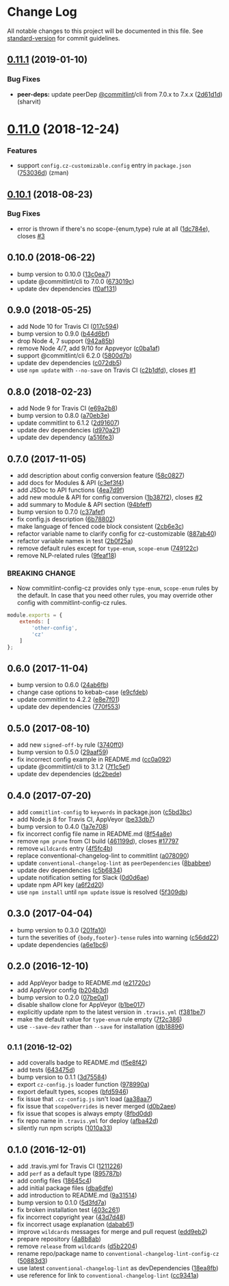 # Change Log

All notable changes to this project will be documented in this file. See [standard-version](https://github.com/conventional-changelog/standard-version) for commit guidelines.

<a name="0.11.1"></a>
## [0.11.1](https://github.com/whizark/commitlint-config-cz/compare/v0.11.0...v0.11.1) (2019-01-10)


### Bug Fixes

* **peer-deps:** update peerDep [@commitlint](https://github.com/commitlint)/cli from 7.0.x to 7.x.x ([2d61d1d](https://github.com/whizark/commitlint-config-cz/commit/2d61d1d)) (sharvit)



<a name="0.11.0"></a>
# [0.11.0](https://github.com/whizark/commitlint-config-cz/compare/v0.10.1...v0.11.0) (2018-12-24)


### Features

* support `config.cz-customizable.config` entry in `package.json` ([753036d](https://github.com/whizark/commitlint-config-cz/commit/753036d)) (zman)



<a name="0.10.1"></a>
## [0.10.1](https://github.com/whizark/commitlint-config-cz/compare/v0.10.0...v0.10.1) (2018-08-23)


### Bug Fixes

* error is thrown if there's no scope-{enum,type} rule at all ([1dc784e](https://github.com/whizark/commitlint-config-cz/commit/1dc784e)), closes [#3](https://github.com/whizark/commitlint-config-cz/issues/3)



<a name="0.10.0"></a>
## 0.10.0 (2018-06-22)

* bump version to 0.10.0 ([13c0ea7](https://github.com/whizark/commitlint-config-cz/commit/13c0ea7))
* update @commitlint/cli to 7.0.0 ([673019c](https://github.com/whizark/commitlint-config-cz/commit/673019c))
* update dev dependencies ([f0af131](https://github.com/whizark/commitlint-config-cz/commit/f0af131))



<a name="0.9.0"></a>
## 0.9.0 (2018-05-25)

* add Node 10 for Travis CI ([017c594](https://github.com/whizark/commitlint-config-cz/commit/017c594))
* bump version to 0.9.0 ([b44d6bf](https://github.com/whizark/commitlint-config-cz/commit/b44d6bf))
* drop Node 4, 7 support ([942a85b](https://github.com/whizark/commitlint-config-cz/commit/942a85b))
* remove Node 4/7, add 9/10 for Appveyor ([c0ba1af](https://github.com/whizark/commitlint-config-cz/commit/c0ba1af))
* support @commitlint/cli 6.2.0 ([5800d7b](https://github.com/whizark/commitlint-config-cz/commit/5800d7b))
* update dev dependencies ([c072db5](https://github.com/whizark/commitlint-config-cz/commit/c072db5))
* use `npm update` with `--no-save` on Travis CI ([c2b1dfd](https://github.com/whizark/commitlint-config-cz/commit/c2b1dfd)), closes [#1](https://github.com/whizark/commitlint-config-cz/issues/1)



<a name="0.8.0"></a>
## 0.8.0 (2018-02-23)

* add Node 9 for Travis CI ([e69a2b8](https://github.com/whizark/commitlint-config-cz/commit/e69a2b8))
* bump version to 0.8.0 ([a70eb3e](https://github.com/whizark/commitlint-config-cz/commit/a70eb3e))
* update commitlint to 6.1.2 ([2d91607](https://github.com/whizark/commitlint-config-cz/commit/2d91607))
* update dev dependencies ([d970a21](https://github.com/whizark/commitlint-config-cz/commit/d970a21))
* update dev dependency ([a516fe3](https://github.com/whizark/commitlint-config-cz/commit/a516fe3))



<a name="0.7.0"></a>
## 0.7.0 (2017-11-05)

* add description about config conversion feature ([58c0827](https://github.com/whizark/commitlint-config-cz/commit/58c0827))
* add docs for Modules & API ([c3ef3f4](https://github.com/whizark/commitlint-config-cz/commit/c3ef3f4))
* add JSDoc to API functions ([4ea7d9f](https://github.com/whizark/commitlint-config-cz/commit/4ea7d9f))
* add new module & API for config conversion ([1b387f2](https://github.com/whizark/commitlint-config-cz/commit/1b387f2)), closes [#2](https://github.com/whizark/commitlint-config-cz/issues/2)
* add summary to Module & API section ([94bfeff](https://github.com/whizark/commitlint-config-cz/commit/94bfeff))
* bump version to 0.7.0 ([c37afef](https://github.com/whizark/commitlint-config-cz/commit/c37afef))
* fix config.js description ([6b78802](https://github.com/whizark/commitlint-config-cz/commit/6b78802))
* make language of fenced code block consistent ([2cb6e3c](https://github.com/whizark/commitlint-config-cz/commit/2cb6e3c))
* refactor variable name to clarify config for cz-customizable ([887ab40](https://github.com/whizark/commitlint-config-cz/commit/887ab40))
* refactor variable names in test ([2b0f25a](https://github.com/whizark/commitlint-config-cz/commit/2b0f25a))
* remove default rules except for `type-enum`, `scope-enum` ([749122c](https://github.com/whizark/commitlint-config-cz/commit/749122c))
* remove NLP-related rules ([9feaf18](https://github.com/whizark/commitlint-config-cz/commit/9feaf18))


### BREAKING CHANGE

* Now commitlint-config-cz provides only `type-enum`,
`scope-enum` rules by the default.
In case that you need other rules, you may override other config with
commitlint-config-cz rules.

```js
module.exports = {
    extends: [
        'other-config',
        'cz'
    ]
};
```


<a name="0.6.0"></a>
## 0.6.0 (2017-11-04)

* bump version to 0.6.0 ([24ab6fb](https://github.com/whizark/commitlint-config-cz/commit/24ab6fb))
* change case options to kebab-case ([e9cfdeb](https://github.com/whizark/commitlint-config-cz/commit/e9cfdeb))
* update commitlint to 4.2.2 ([e8e7f01](https://github.com/whizark/commitlint-config-cz/commit/e8e7f01))
* update dev dependencies ([770f553](https://github.com/whizark/commitlint-config-cz/commit/770f553))



<a name="0.5.0"></a>
## 0.5.0 (2017-08-10)

* add new `signed-off-by` rule ([3740ff0](https://github.com/whizark/commitlint-config-cz/commit/3740ff0))
* bump version to 0.5.0 ([29aaf59](https://github.com/whizark/commitlint-config-cz/commit/29aaf59))
* fix incorrect config example in README.md ([cc0a092](https://github.com/whizark/commitlint-config-cz/commit/cc0a092))
* update @commitlint/cli to 3.1.2 ([7f1c5ef](https://github.com/whizark/commitlint-config-cz/commit/7f1c5ef))
* update dev dependencies ([dc2bede](https://github.com/whizark/commitlint-config-cz/commit/dc2bede))



<a name="0.4.0"></a>
## 0.4.0 (2017-07-20)

* add `commitlint-config` to `keywords` in package.json ([c5bd3bc](https://github.com/whizark/commitlint-config-cz/commit/c5bd3bc))
* add Node.js 8 for Travis CI, AppVeyor ([be33db7](https://github.com/whizark/commitlint-config-cz/commit/be33db7))
* bump version to 0.4.0 ([1a7e708](https://github.com/whizark/commitlint-config-cz/commit/1a7e708))
* fix incorrect config file name in README.md ([8f54a8e](https://github.com/whizark/commitlint-config-cz/commit/8f54a8e))
* remove `npm prune` from CI build ([461199d](https://github.com/whizark/commitlint-config-cz/commit/461199d)), closes [#17797](https://github.com/whizark/commitlint-config-cz/issues/17797)
* remove `wildcards` entry ([4f5fc4b](https://github.com/whizark/commitlint-config-cz/commit/4f5fc4b))
* replace conventional-changelog-lint to commitlint ([a078090](https://github.com/whizark/commitlint-config-cz/commit/a078090))
* update `conventional-changelog-lint` as `peerDependencies` ([8babbee](https://github.com/whizark/commitlint-config-cz/commit/8babbee))
* update dev dependencies ([c5b6834](https://github.com/whizark/commitlint-config-cz/commit/c5b6834))
* update notification setting for Slack ([0d0d6ae](https://github.com/whizark/commitlint-config-cz/commit/0d0d6ae))
* update npm API key ([a6f2d20](https://github.com/whizark/commitlint-config-cz/commit/a6f2d20))
* use `npm install` until `npm update` issue is resolved ([5f309db](https://github.com/whizark/commitlint-config-cz/commit/5f309db))



<a name="0.3.0"></a>
## 0.3.0 (2017-04-04)

* bump version to 0.3.0 ([201fa10](https://github.com/whizark/commitlint-config-cz/commit/201fa10))
* turn the severities of `{body,footer}-tense` rules into warning ([c56dd22](https://github.com/whizark/commitlint-config-cz/commit/c56dd22))
* update dependencies ([a6e1bc6](https://github.com/whizark/commitlint-config-cz/commit/a6e1bc6))



<a name="0.2.0"></a>
## 0.2.0 (2016-12-10)

* add AppVeyor badge to README.md ([e21720c](https://github.com/whizark/commitlint-config-cz/commit/e21720c))
* add AppVeyor config ([b204b3d](https://github.com/whizark/commitlint-config-cz/commit/b204b3d))
* bump version to 0.2.0 ([07be0a1](https://github.com/whizark/commitlint-config-cz/commit/07be0a1))
* disable shallow clone for AppVeyor ([b1be017](https://github.com/whizark/commitlint-config-cz/commit/b1be017))
* explicitly update npm to the latest version in `.travis.yml` ([f381be7](https://github.com/whizark/commitlint-config-cz/commit/f381be7))
* make the default value for `type-enum` rule empty ([7f2c386](https://github.com/whizark/commitlint-config-cz/commit/7f2c386))
* use `--save-dev` rather than `--save` for installation ([db18896](https://github.com/whizark/commitlint-config-cz/commit/db18896))



<a name="0.1.1"></a>
## <small>0.1.1 (2016-12-02)</small>

* add coveralls badge to README.md ([f5e8f42](https://github.com/whizark/commitlint-config-cz/commit/f5e8f42))
* add tests ([643475d](https://github.com/whizark/commitlint-config-cz/commit/643475d))
* bump version to 0.1.1 ([3d75584](https://github.com/whizark/commitlint-config-cz/commit/3d75584))
* export `cz-config.js` loader function ([978990a](https://github.com/whizark/commitlint-config-cz/commit/978990a))
* export default types, scopes ([bfd5946](https://github.com/whizark/commitlint-config-cz/commit/bfd5946))
* fix issue that `.cz-config.js` isn't load ([aa38aa7](https://github.com/whizark/commitlint-config-cz/commit/aa38aa7))
* fix issue that `scopeOverrides` is never merged ([d0b2aee](https://github.com/whizark/commitlint-config-cz/commit/d0b2aee))
* fix issue that scopes is always empty ([8fbd0dd](https://github.com/whizark/commitlint-config-cz/commit/8fbd0dd))
* fix repo name in `.travis.yml` for deploy ([afba42d](https://github.com/whizark/commitlint-config-cz/commit/afba42d))
* silently run npm scripts ([1010a33](https://github.com/whizark/commitlint-config-cz/commit/1010a33))



<a name="0.1.0"></a>
## 0.1.0 (2016-12-01)

* add .travis.yml for Travis CI ([1211226](https://github.com/whizark/commitlint-config-cz/commit/1211226))
* add `perf` as a default type ([895787b](https://github.com/whizark/commitlint-config-cz/commit/895787b))
* add config files ([18645c4](https://github.com/whizark/commitlint-config-cz/commit/18645c4))
* add initial package files ([dba6dfe](https://github.com/whizark/commitlint-config-cz/commit/dba6dfe))
* add introduction to README.md ([9a31514](https://github.com/whizark/commitlint-config-cz/commit/9a31514))
* bump version to 0.1.0 ([5d3fd7a](https://github.com/whizark/commitlint-config-cz/commit/5d3fd7a))
* fix broken installation test ([403c261](https://github.com/whizark/commitlint-config-cz/commit/403c261))
* fix incorrect copyright year ([43d7d48](https://github.com/whizark/commitlint-config-cz/commit/43d7d48))
* fix incorrect usage explanation ([dabab61](https://github.com/whizark/commitlint-config-cz/commit/dabab61))
* improve `wildcards` messages for merge and pull request ([edd9eb2](https://github.com/whizark/commitlint-config-cz/commit/edd9eb2))
* prepare repository ([4a8b8ab](https://github.com/whizark/commitlint-config-cz/commit/4a8b8ab))
* remove `release` from `wildcards` ([d5b2204](https://github.com/whizark/commitlint-config-cz/commit/d5b2204))
* rename repo/package name to `conventional-changelog-lint-config-cz` ([50883d3](https://github.com/whizark/commitlint-config-cz/commit/50883d3))
* use latest `conventional-changelog-lint` as devDependencies ([18ea8fb](https://github.com/whizark/commitlint-config-cz/commit/18ea8fb))
* use reference for link to `conventional-changelog-lint` ([cc9341a](https://github.com/whizark/commitlint-config-cz/commit/cc9341a))
